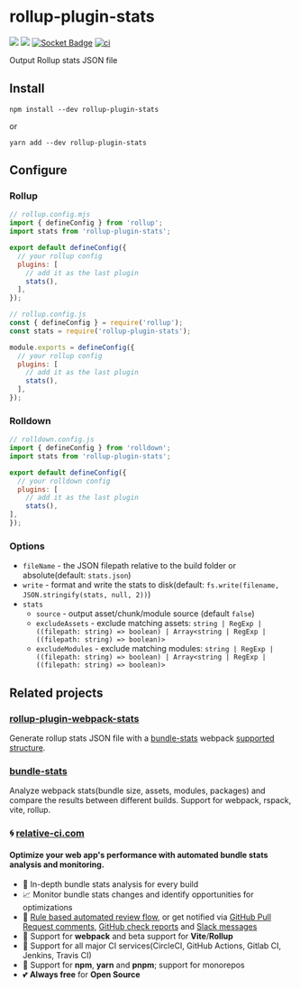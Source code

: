 # rollup-plugin-stats

[![](https://img.shields.io/npm/v/rollup-plugin-stats.svg)](https://www.npmjs.com/package/rollup-plugin-stats)
![](https://img.shields.io/node/v/rollup-plugin-stats.svg)
[![Socket Badge](https://socket.dev/api/badge/npm/package/rollup-plugin-stats)](https://socket.dev/npm/package/rollup-plugin-stats)
[![ci](https://github.com/relative-ci/rollup-plugin-stats/actions/workflows/ci.yml/badge.svg)](https://github.com/relative-ci/rollup-plugin-stats/actions/workflows/ci.yml)

Output Rollup stats JSON file

## Install

```shell
npm install --dev rollup-plugin-stats
```

or

```shell
yarn add --dev rollup-plugin-stats
```

## Configure

### Rollup

```js
// rollup.config.mjs
import { defineConfig } from 'rollup';
import stats from 'rollup-plugin-stats';

export default defineConfig({
  // your rollup config
  plugins: [
    // add it as the last plugin
    stats(),
  ],
});
```

```js
// rollup.config.js
const { defineConfig } = require('rollup');
const stats = require('rollup-plugin-stats');

module.exports = defineConfig({
  // your rollup config
  plugins: [
    // add it as the last plugin
    stats(),
  ],
});
```

### Rolldown

```js
// rolldown.config.js
import { defineConfig } from 'rolldown';
import stats from 'rollup-plugin-stats';

export default defineConfig({
  // your rolldown config
  plugins: [
    // add it as the last plugin
    stats(),
],
});
```

### Options

- `fileName` - the JSON filepath relative to the build folder or absolute(default: `stats.json`)
- `write` - format and write the stats to disk(default: `fs.write(filename, JSON.stringify(stats, null, 2))`)
- `stats` 
    - `source` - output asset/chunk/module source (default `false`)
    - `excludeAssets` - exclude matching assets: `string | RegExp | ((filepath: string) => boolean) | Array<string | RegExp | ((filepath: string) => boolean)>`
    - `excludeModules` - exclude matching modules: `string | RegExp | ((filepath: string) => boolean) | Array<string | RegExp | ((filepath: string) => boolean)>`

## Related projects

### [rollup-plugin-webpack-stats](https://github.com/relative-ci/rollup-plugin-webpack-stats)

Generate rollup stats JSON file with a [bundle-stats](https://github.com/relative-ci/bundle-stats/tree/master/packages/cli) webpack [supported structure](https://github.com/relative-ci/bundle-stats/blob/master/packages/plugin-webpack-filter/src/index.ts).

### [bundle-stats](https://github.com/relative-ci/bundle-stats)

Analyze webpack stats(bundle size, assets, modules, packages) and compare the results between different builds. Support for webpack, rspack, vite, rollup.

### :cyclone: [relative-ci.com](https://relative-ci.com?utm_medium=rollup-plugin-stats)

#### Optimize your web app's performance with automated bundle stats analysis and monitoring.

- :crystal_ball: In-depth bundle stats analysis for every build
- :chart_with_upwards_trend: Monitor bundle stats changes and identify opportunities for optimizations
- :bell: [Rule based automated review flow](https://relative-ci.com/documentation/setup/configure/integrations/github-commit-status-review?utm_medium=rollup-plugin-stats), or get notified via [GitHub Pull Request comments](https://relative-ci.com/documentation/setup/configure/integrations/github-pull-request-comment?utm_medium=rollup-plugin-stats), [GitHub check reports](https://relative-ci.com/documentation/setup/configure/integrations/github-check-report?utm_medium=rollup-plugin-stats) and [Slack messages](https://relative-ci.com/documentation/setup/configure/integrations/slack-notification?utm_medium=rollup-plugin-stats)
- :wrench: Support for **webpack** and beta support for **Vite**/**Rollup**
- :hammer: Support for all major CI services(CircleCI, GitHub Actions, Gitlab CI, Jenkins, Travis CI)
- :nut_and_bolt: Support for **npm**, **yarn** and **pnpm**; support for monorepos
- :two_hearts: **Always free** for **Open Source**

